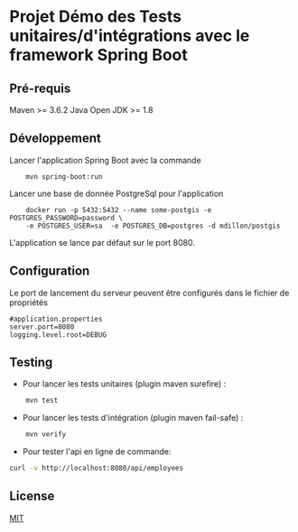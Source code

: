 # Projet Démo des Tests unitaires/d'intégrations avec le framework Spring Boot

## Pré-requis

Maven >= 3.6.2
Java Open JDK >= 1.8

## Développement

Lancer l'application Spring Boot avec la commande
```
    mvn spring-boot:run
```
Lancer une base de donnée PostgreSql pour l'application
````properties
    docker run -p 5432:5432 --name some-postgis -e POSTGRES_PASSWORD=password \
    -e POSTGRES_USER=sa  -e POSTGRES_DB=postgres -d mdillon/postgis
````
L'application se lance par défaut sur le port 8080.

## Configuration
Le port de lancement du serveur peuvent être configurés dans le fichier de propriétés
```properties
#application.properties
server.port=8080
logging.level.root=DEBUG
```

## Testing
* Pour lancer les tests unitaires (plugin maven surefire) :

```bash
    mvn test
```    
* Pour lancer les tests d'intégration (plugin maven fail-safe) :
```bash
    mvn verify
```

* Pour tester l'api en ligne de commande:
```bash
curl -v http://localhost:8080/api/employees
```  

## License
[MIT](https://choosealicense.com/licenses/mit/)   
    
    